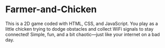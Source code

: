 # Farmer-and-Chicken
This is a 2D game coded with HTML, CSS, and JavaScript. You play as a little chicken trying to dodge obstacles and collect WiFi signals to stay connected! Simple, fun, and a bit chaotic—just like your internet on a bad day.
